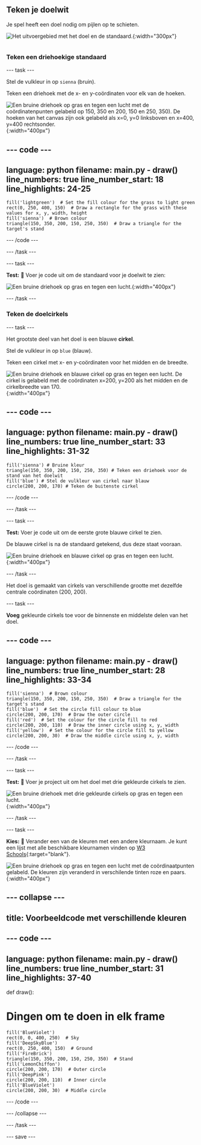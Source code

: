 ## Teken je doelwit

<div style="display: flex; flex-wrap: wrap">
<div style="flex-basis: 200px; flex-grow: 1; margin-right: 15px;">
Je spel heeft een doel nodig om pijlen op te schieten.
</div>
<div>

![Het uitvoergebied met het doel en de standaard.](images/three-circles.png){:width="300px"}

</div>
</div>

### Teken een driehoekige standaard

--- task ---

Stel de vulkleur in op `sienna` (bruin).

Teken een driehoek met de x- en y-coördinaten voor elk van de hoeken.

![Een bruine driehoek op gras en tegen een lucht met de coördinatenpunten gelabeld op 150, 350 en 200, 150 en 250, 350). De hoeken van het canvas zijn ook gelabeld als x=0, y=0 linksboven en x=400, y=400 rechtsonder.](images/stand_coords.png){:width="400px"}

--- code ---
---
language: python filename: main.py - draw() line_numbers: true line_number_start: 18
line_highlights: 24-25
---

    fill('lightgreen')  # Set the fill colour for the grass to light green
    rect(0, 250, 400, 150)  # Draw a rectangle for the grass with these values for x, y, width, height
    fill('sienna')  # Brown colour
    triangle(150, 350, 200, 150, 250, 350)  # Draw a triangle for the target's stand

--- /code ---

--- /task ---

--- task ---

**Test:** 🔄 Voer je code uit om de standaard voor je doelwit te zien:

![Een bruine driehoek op gras en tegen een lucht.](images/target-stand.png){:width="400px"}

--- /task ---

### Teken de doelcirkels

--- task ---

Het grootste deel van het doel is een blauwe **cirkel**.

Stel de vulkleur in op `blue` (blauw).

Teken een cirkel met x- en y-coördinaten voor het midden en de breedte.

![Een bruine driehoek en blauwe cirkel op gras en tegen een lucht. De cirkel is gelabeld met de coördinaten x=200, y=200 als het midden en de cirkelbreedte van 170.](images/circle-coords.png){:width="400px"}

--- code ---
---
language: python filename: main.py - draw() line_numbers: true line_number_start: 33
line_highlights: 31-32
---

    fill('sienna') # Bruine kleur
    triangle(150, 350, 200, 150, 250, 350) # Teken een driehoek voor de stand van het doelwit 
    fill('blue') # Stel de vulkleur van cirkel naar blauw
    circle(200, 200, 170) # Teken de buitenste cirkel

--- /code ---

--- /task ---

--- task ---

**Test:** Voer je code uit om de eerste grote blauwe cirkel te zien.

De blauwe cirkel is na de standaard getekend, dus deze staat vooraan.

![Een bruine driehoek en blauwe cirkel op gras en tegen een lucht.](images/blue-circle.png){:width="400px"}

--- /task ---

Het doel is gemaakt van cirkels van verschillende grootte met dezelfde centrale coördinaten (200, 200).

--- task ---

**Voeg** gekleurde cirkels toe voor de binnenste en middelste delen van het doel.

--- code ---
---
language: python filename: main.py - draw() line_numbers: true line_number_start: 28
line_highlights: 33-34
---

    fill('sienna')  # Brown colour
    triangle(150, 350, 200, 150, 250, 350)  # Draw a triangle for the target's stand 
    fill('blue')  # Set the circle fill colour to blue
    circle(200, 200, 170)  # Draw the outer circle
    fill('red')  # Set the colour for the circle fill to red
    circle(200, 200, 110)  # Draw the inner circle using x, y, width
    fill('yellow')  # Set the colour for the circle fill to yellow      
    circle(200, 200, 30)  # Draw the middle circle using x, y, width

--- /code ---

--- /task ---

--- task ---

**Test:** 🔄 Voer je project uit om het doel met drie gekleurde cirkels te zien.

![Een bruine driehoek met drie gekleurde cirkels op gras en tegen een lucht.](images/three-circles.png){:width="400px"}

--- /task ---

--- task ---

**Kies:** 💭 Verander een van de kleuren met een andere kleurnaam. Je kunt een lijst met alle beschikbare kleurnamen vinden op [W3 Schools](https://www.w3schools.com/colors/colors_names.asp){:target="blank"}.

![Een bruine driehoek op gras en tegen een lucht met de coördinaatpunten gelabeld. De kleuren zijn veranderd in verschilende tinten roze en paars.](images/alternative-colours.png){:width="400px"}

--- collapse ---
---
title: Voorbeeldcode met verschillende kleuren
---

--- code ---
---
language: python filename: main.py - draw() line_numbers: true line_number_start: 31
line_highlights: 37-40
---

def draw():
# Dingen om te doen in elk frame

    fill('BlueViolet')
    rect(0, 0, 400, 250)  # Sky
    fill('DeepSkyBlue')
    rect(0, 250, 400, 150)  # Ground
    fill('FireBrick')
    triangle(150, 350, 200, 150, 250, 350)  # Stand
    fill('LemonChiffon')
    circle(200, 200, 170)  # Outer circle
    fill('DeepPink')
    circle(200, 200, 110)  # Inner circle
    fill('BlueViolet')
    circle(200, 200, 30)  # Middle circle

--- /code ---

--- /collapse ---

--- /task ---

--- save ---
